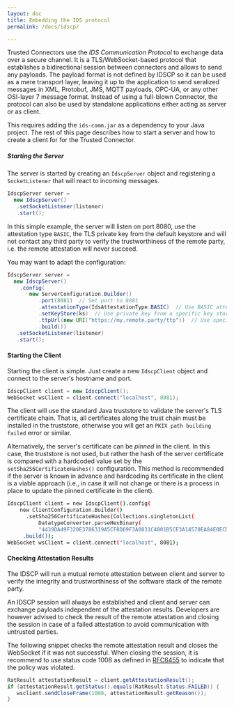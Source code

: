 ```yaml
---
layout: doc
title: Embedding the IDS protocol
permalink: /docs/idscp/

---
```


Trusted Connectors use the _IDS Communication Protocol_ to exchange data over a secure channel. It is a TLS/WebSocket-based protocol that establishes a bidirectional session between connectors and allows to send any payloads. The payload format is not defined by IDSCP so it can be used as a mere transport layer, leaving it up to the application to send seralized messages in XML, Protobuf, JMS, MQTT payloads, OPC-UA, or any other OSI-layer 7 message format. Instead of using a full-blown Connector, the protocol can also be used by standalone applications either acting as server or as client.

This requires adding the `ids-comm.jar` as a dependency to your Java project. The rest of this page describes how to start a server and how to create a client for for the Trusted Connector.


##### Starting the Server

The server is started by creating an `IdscpServer` object and registering a `SocketListener` that will react to incoming messages.

```java
IdscpServer server =
  new IdscpServer()
   .setSocketListener(listener)
   .start();
```

In this simple example, the server will listen on port 8080, use the attestation type `BASIC`, the TLS private key from the default keystore and will not contact any third party to verify the trustworthiness of the remote party, i.e. the remote attestation will never succeed.

You may want to adapt the configuration:

``` java
IdscpServer server =
  new IdscpServer()
    .config(
       new ServerConfiguration.Builder()
          .port(8081)  // Set port to 8081
          .attestationType(IdsAttestationType.BASIC)  // Use BASIC attestation
          .setKeyStore(ks)  // Use private key from a specific key store
          .ttpUrl(new URI("https://my.remote.party/ttp"))  // Use specific trusted third party for remote attestation
          .build())
   .setSocketListener(listener)
   .start();
```
#### Starting the Client

Starting the client is simple. Just create a new `IdscpClient` object and connect to the server's hostname and port.

``` java
IdscpClient client = new IdscpClient();
WebSocket wsClient = client.connect("localhost", 8081);
```

The client will use the standard Java truststore to validate the server's TLS certificate chain. That is, all certificates along the trust chain must be installed in the truststore, otherwise you will get an `PKIX path building failed` error or similar.

Alternatively, the server's certificate can be _pinned_ in the client. In this case, the truststore is not used, but rather the hash of the server certificate is compared with a hardcoded value set by the `setSha256CertificateHashes()` configuration. This method is recommended if the server is known in advance and hardcoding its certificate in the client is a viable approach (i.e., in case it will not change or there is a process in place to update the pinned certificate in the client).


``` bash
IdscpClient client = new IdscpClient().config(
    new ClientConfiguration.Builder()
      .setSha256CertificateHashes(Collections.singletonList(
          DatatypeConverter.parseHexBinary(
          "4439DA49F320E3786319A5CF8D69F3A0831C4801B5CE3A14570EA84E0ECD82B0")))
     .build());
WebSocket wsClient = client.connect("localhost", 8081);
```


#### Checking Attestation Results

The IDSCP will run a mutual remote attestation between client and server to verify the integrity and trustworthiness of the software stack of the remote party.

An IDSCP session will always be established and client and server can exchange payloads independent of the attestation results. Developers are however advised to check the result of the remote attestation and closing the session in case of a failed attestation to avoid communication with untrusted parties.

The following snippet checks the remote attestation result and closes the WebSocket if it was not successful. When closing the session, it is recommend to use status code 1008 as defined in [RFC6455](https://tools.ietf.org/html/rfc6455#section-7.4.1) to indicate that the policy was violated.


```java
RatResult attestationResult = client.getAttestationResult();
if (attestationResult.getStatus().equals(RatResult.Status.FAILED)) {
   wsclient.sendCloseFrame(1008, attestationResult.getReason());
}
```
